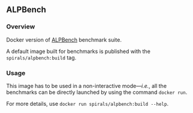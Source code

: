 ## ALPBench
### Overview

Docker version of [ALPBench](http://rsim.cs.uiuc.edu/alp/alpbench/download.html) benchmark suite.

A default image built for benchmarks  is published with the `spirals/alpbench:build` tag.

### Usage

This image has to be used in a non-interactive mode—*i.e.*, all the benchmarks can be directly launched by using the command `docker run`.

For more details, use `docker run spirals/alpbench:build --help`.

